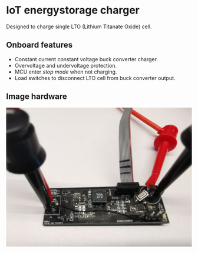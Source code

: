 # IoT energystorage charger

Designed to charge single LTO (Lithium Titanate Oxide) cell.

## Onboard features
- Constant current constant voltage buck converter charger.
- Overvoltage and undervoltage protection.
- MCU enter _stop mode_ when not charging.
- Load switches to disconnect LTO cell from buck converter output.

## Image hardware
![Image hardware](https://github.com/jarnevanmulders/IoT_energystorage_charger/blob/main/images/Hardware-image-1.jpg)
